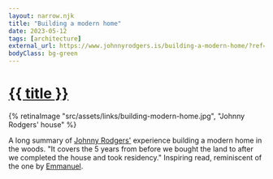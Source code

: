 ```yaml
---
layout: narrow.njk
title: "Building a modern home"
date: 2023-05-12
tags: [architecture]
external_url: https://www.johnnyrodgers.is/building-a-modern-home/?ref=daniel.pizza
bodyClass: bg-green
---
```

<h1><a href="{{ external_url }}">{{ title }}</a></h1>

{% retinaImage "src/assets/links/building-modern-home.jpg", "Johnny Rodgers' house" %}

A long summary of [Johnny Rodgers'](https://twitter.com/johnnyrodgersis?ref=daniel.pizza "Johnny Rodgers on Twitter") experience building a modern home in the woods. "It covers the 5 years from before we bought the land to after we completed the house and took residency." Inspiring read, reminiscent of the one by [Emmanuel](https://twitter.com/equartey?ref=daniel.pizza "Emmanuel Quartey on Twitter").

